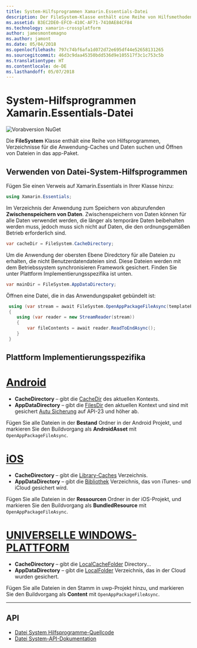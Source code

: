 ```yaml
---
title: System-Hilfsprogrammen Xamarin.Essentials-Datei
description: Der FileSystem-Klasse enthält eine Reihe von Hilfsmethoden zum Suchen von Cache der Anwendung und die Datenverzeichnisse und öffnen die Dateien in das app-Paket.
ms.assetid: B3EC2DE0-EFC0-410C-AF71-7410AE84CF84
ms.technology: xamarin-crossplatform
author: jamesmontemagno
ms.author: jamont
ms.date: 05/04/2018
ms.openlocfilehash: 797c74bf6afa1d072d72e695df44e52658131265
ms.sourcegitcommit: 46d3c9daa45350bdd536d9e105517f3c1c753c5b
ms.translationtype: HT
ms.contentlocale: de-DE
ms.lasthandoff: 05/07/2018
---
```

# <a name="xamarinessentials-file-system-helpers"></a>System-Hilfsprogrammen Xamarin.Essentials-Datei

![Vorabversion NuGet](~/media/shared/pre-release.png)

Die **FileSystem** Klasse enthält eine Reihe von Hilfsprogrammen, Verzeichnisse für die Anwendung-Caches und Daten suchen und Öffnen von Dateien in das app-Paket.

## <a name="using-file-system-helpers"></a>Verwenden von Datei-System-Hilfsprogrammen

Fügen Sie einen Verweis auf Xamarin.Essentials in Ihrer Klasse hinzu:

```csharp
using Xamarin.Essentials;
```

Im Verzeichnis der Anwendung zum Speichern von abzurufenden **Zwischenspeichern von Daten**. Zwischenspeichern von Daten können für alle Daten verwendet werden, die länger als temporäre Daten beibehalten werden muss, jedoch muss sich nicht auf Daten, die den ordnungsgemäßen Betrieb erforderlich sind.

```csharp
var cacheDir = FileSystem.CacheDirectory;
```

Um die Anwendung der obersten Ebene Diredctory für alle Dateien zu erhalten, die nicht Benutzerdatendateien sind. Diese Dateien werden mit dem Betriebssystem synchronisieren Framework gesichert. Finden Sie unter Plattform Implementierungsspezifika ist unten.

```csharp
var mainDir = FileSystem.AppDataDirectory;
```

Öffnen eine Datei, die in das Anwendungspaket gebündelt ist:

```csharp
 using (var stream = await FileSystem.OpenAppPackageFileAsync(templateFileName))
 {
    using (var reader = new StreamReader(stream))
    {
        var fileContents = await reader.ReadToEndAsync();
    }
 }
```

## <a name="platform-implementation-specifics"></a>Plattform Implementierungsspezifika

# <a name="androidtabandroid"></a>[Android](#tab/android)

- **CacheDirectory** – gibt die [CacheDir](https://developer.android.com/reference/android/content/Context.html#getCacheDir) des aktuellen Kontexts.
- **AppDataDirectory** – gibt die [FilesDir](https://developer.android.com/reference/android/content/Context.html#getFilesDir) den aktuellen Kontext und sind mit gesichert [Autu Sicherung](https://developer.android.com/guide/topics/data/autobackup.html) auf API-23 und höher ab.

Fügen Sie alle Dateien in der **Bestand** Ordner in der Android Projekt, und markieren Sie den Buildvorgang als **AndroidAsset** mit `OpenAppPackageFileAsync`.

# <a name="iostabios"></a>[iOS](#tab/ios)

- **CacheDirectory** – gibt die [Library-Caches](https://developer.apple.com/library/content/documentation/FileManagement/Conceptual/FileSystemProgrammingGuide/FileSystemOverview/FileSystemOverview.html) Verzeichnis.
- **AppDataDirectory** – gibt die [Bibliothek](https://developer.apple.com/library/content/documentation/FileManagement/Conceptual/FileSystemProgrammingGuide/FileSystemOverview/FileSystemOverview.html) Verzeichnis, das von iTunes- und iCloud gesichert wird.

Fügen Sie alle Dateien in der **Ressourcen** Ordner in der iOS-Projekt, und markieren Sie den Buildvorgang als **BundledResource** mit `OpenAppPackageFileAsync`.

# <a name="uwptabuwp"></a>[UNIVERSELLE WINDOWS-PLATTFORM](#tab/uwp)

- **CacheDirectory** – gibt die [LocalCacheFolder](https://docs.microsoft.com/en-us/uwp/api/windows.storage.applicationdata.localcachefolder#Windows_Storage_ApplicationData_LocalCacheFolder) Directory...
- **AppDataDirectory** – gibt die [LocalFolder](https://docs.microsoft.com/en-us/uwp/api/windows.storage.applicationdata.localfolder#Windows_Storage_ApplicationData_LocalFolder) Verzeichnis, das in der Cloud wurden gesichert.

Fügen Sie alle Dateien in den Stamm in uwp-Projekt hinzu, und markieren Sie den Buildvorgang als **Content** mit `OpenAppPackageFileAsync`.

--------------

## <a name="api"></a>API

- [Datei System Hilfsprogramme-Quellcode](https://github.com/xamarin/Essentials/tree/master/Essentials/FileSystem)
- [Datei System-API-Dokumentation](xref:Xamarin.Essentials.FileSystem)
